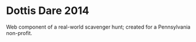 Dottis Dare 2014
================

Web component of a real-world scavenger hunt; created for a Pennsylvania non-profit.
